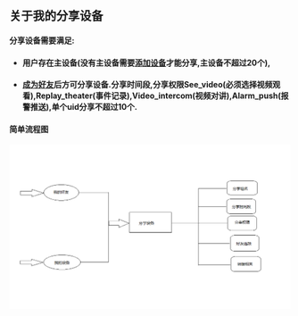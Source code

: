 ## 关于我的分享设备

#### 分享设备需要满足:

* #### 用户存在主设备\(没有主设备需要[添加设备](http://developers.lancens.com:4000/she-bei-xiang-guan/wo-de-she-bei.html)才能分享,主设备不超过20个\),
* #### [成为好友](/../hao-you-guan-li.html)后方可分享设备.分享时间段,分享权限See\_video\(必须选择视频观看\),Replay\_theater\(事件记录\),Video\_intercom\(视频对讲\),Alarm\_push\(报警推送\),单个uid分享不超过10个.

#### 简单流程图

![](/assets/fenxiang.png)



